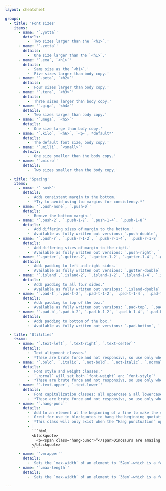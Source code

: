 ```yaml
---
layout: cheatsheet

groups:
  - title: 'Font sizes'
    items:
      - name: '`.yotta`'
        details:
          - 'Two sizes larger than the `<h1>`.'
      - name: '`.zetta`'
        details:
          - 'One size larger than the `<h1>`.'
      - name: '`.exa`, `<h1>`'
        details:
          - 'Same size as the `<h1>`.'
          - 'Five sizes larger than body copy.'
      - name: '`.peta`, `<h2>`'
        details:
          - 'Four sizes larger than body copy.'
      - name: '`.tera`, `<h3>`'
        details:
          - 'Three sizes larger than body copy.'
      - name: '`.giga`, `<h4>`'
        details:
          - 'Two sizes larger than body copy.'
      - name: '`.mega`, `<h5>`'
        details:
          - 'One size large than body copy.'
      - name: '`.kilo`, `<h6>`, `<p>`, *default*'
        details:
          - 'The default font size, body copy.'
      - name: '`.milli`, `<small>`'
        details:
          - 'One size smaller than the body copy.'
      - name: '`.micro`'
        details:
          - 'Two sizes smaller than the body copy.'

  - title: 'Spacing'
    items:
      - name: '`.push`'
        details:
          - 'Adds consistent margin to the bottom.'
          - '*Try to avoid using top margins for consistency.*'
      - name: '`.push-none`, `.push-0`'
        details:
          - 'Remove the bottom margin.'
      - name: '`.push-2`, `.push-1-2`, `.push-1-4`, `.push-1-8`'
        details:
          - 'Add differing sizes of margin to the bottom.'
          - 'Available as fully written out versions: `.push-double`, `.push-half`, `.push-quarter`, `.push-eighth`.'
      - name: '`.push-r`, `.push-r-1-2`, `.push-r-1-4`, `.push-r-1-8`'
        details:
          - 'Add differing sizes of margin to the right.'
          - 'Available as fully written out versions: `.push-right`, `.push-right-half`, `.push-right-quarter`, `.push-right-eighth`.'
      - name: '`.gutter`,`.gutter-2`, `.gutter-1-2`, `.gutter-1-4`, `.gutter-1-8`'
        details:
          - 'Adds padding to left and right sides.'
          - 'Available as fully written out versions: `.gutter-double`, `.gutter-half`, `.gutter-quarter`, `.gutter-eighth`.'
      - name: '`.island`,`.island-2`, `.island-1-2`, `.island-1-4`, `.island-1-8`'
        details:
          - 'Adds padding to all four sides.'
          - 'Available as fully written out versions: `.island-double`, `.island-half`, `.island-quarter`, `.island-eighth`.'
      - name: '`.pad-t`,`.pad-t-2`, `.pad-t-1-2`, `.pad-t-1-4`, `.pad-t-1-8`'
        details:
          - 'Adds padding to top of the box.'
          - 'Available as fully written out versions: `.pad-top`, `.pad-top-double`, `.pad-top-half`, `.pad-top-quarter`, `.pad-top-eighth`.'
      - name: '`.pad-b`,`.pad-b-2`, `.pad-b-1-2`, `.pad-b-1-4`, `.pad-b-1-8`'
        details:
          - 'Adds padding to bottom of the box.'
          - 'Available as fully written out versions: `.pad-bottom`, `.pad-bottom-double`, `.pad-bottom-half`, `.pad-bottom-quarter`, `.pad-bottom-eighth`.'

  - title: 'Utilities'
    items:
      - name: '`.text-left`, `.text-right`, `.text-center`'
        details:
          - 'Text alignment classes.'
          - '*These are brute force and not responsive, so use only when it will always need that alignment.*'
      - name: '`.bold`, `.italic`, `.not-bold`, `.not-italic`, `.normal`'
        details:
          - 'Font style and weight classes.'
          - '`.normal` will set both `font-weight` and `font-style`'
          - '*These are brute force and not responsive, so use only when it will always need that style or weight.*'
      - name: '`.text-upper`, `.text-lower`'
        details:
          - 'Font capitalization classes: all uppercase & all lowercase.'
          - '*These are brute force and not responsive, so use only when it will always need that capitalization.*'
      - name: '`.hang-punc`'
        details:
          - 'Add to an element at the beginning of a line to make the character hang in the margin.'
          - 'Great for use in blockquotes to hang the beginning quotation mark.'
          - '*This class will only exist when the “Hang punctuation” option is selected.*'
          - |
            ```html
            <blockquote>
              <p><span class="hang-punc">“</span>Dinosaurs are amazing!”</p>
            </blockquote>
            ```
      - name: '`.wrapper`'
        details:
          - 'Sets the `max-width` of an element to `52em`—which is a fairly good line-length for a website body.'
      - name: '`.max-length`'
        details:
          - 'Sets the `max-width` of an element to `36em`—which is a fairly good line-length for text content.'

---
```

